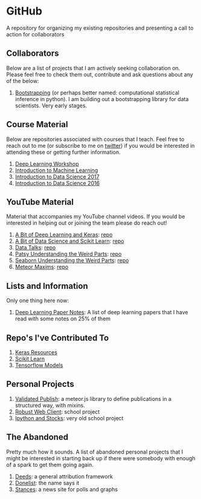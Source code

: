# GitHub

A repository for organizing my existing repositories and presenting a call to action for collaborators

## Collaborators

Below are a list of projects that I am actively seeking collaboration on. Please feel free to check them out, contribute and ask questions about any of the below:

1. [Bootstrapping](https://github.com/knathanieltucker/bootstrapping) (or perhaps better named: computational statistical inference in python). I am building out a bootstrapping library for data scientists. Very early stages.

## Course Material

Below are repositories associated with courses that I teach. Feel free to reach out to me (or subscribe to me on [twitter](https://twitter.com/knatetucker)) if you would be interested in attending these or getting further information.

1. [Deep Learning Workshop](https://github.com/knathanieltucker/tf-keras-tutorial)
2. [Introduction to Machine Learning](https://github.com/knathanieltucker/data-science-foundations)
3. [Introduction to Data Science 2017](https://github.com/knathanieltucker/dat-sf-37)
4. [Introduction to Data Science 2016](https://github.com/ga-students/ds-sf-29)


## YouTube Material

Material that accompanies my YouTube channel videos. If you would be interested in helping out or joining the team please do reach out!

1. [A Bit of Deep Learning and Keras](https://www.youtube.com/playlist?list=PLgJhDSE2ZLxaPX0jteHZG4skdj8ZrST9d): [repo](https://github.com/knathanieltucker/a-bit-of-deep-learning-and-keras)
2. [A Bit of Data Science and Scikit Learn](https://www.youtube.com/playlist?list=PLgJhDSE2ZLxb33q-x5592LCiVRsHDxVf3): [repo](https://github.com/knathanieltucker/bit-of-data-science-and-scikit-learn)
3. [Data Talks](https://www.youtube.com/watch?v=4Aimp4i5M0c): [repo](https://github.com/knathanieltucker/data-talks)
4. [Patsy Understanding the Weird Parts](https://www.youtube.com/watch?v=8eeRNiVmo2U&list=PLgJhDSE2ZLxblV7ywtiK3xrEZ-vWm11Xn): [repo](https://github.com/knathanieltucker/patsy-weird-parts)
5. [Seaborn Understanding the Weird Parts](https://www.youtube.com/playlist?list=PLgJhDSE2ZLxYlhQx0UfVlnF1F7OWF-9rp): [repo](https://github.com/knathanieltucker/seaborn-weird-parts)
6. [Meteor Maxims](https://www.youtube.com/watch?v=v4bOiWdH3XE&list=PLgJhDSE2ZLxYrvnMDf6DnayHjbXJEzYRm): [repo](https://github.com/knathanieltucker/pubsub)

## Lists and Information

Only one thing here now:

1. [Deep Learning Paper Notes](https://github.com/knathanieltucker/deeplearning-papernotes): A list of deep learning papers that I have read with some notes on 25% of them

## Repo's I've Contributed To

1. [Keras Resources](https://github.com/knathanieltucker/keras-resources)
2. [Scikit Learn](https://github.com/knathanieltucker/scikit-learn)
3. [Tensorflow Models](https://github.com/knathanieltucker/models)

## Personal Projects

1. [Validated Publish](https://github.com/knathanieltucker/validated-publish): a meteor.js library to define publications in a structured way, with mixins.
2. [Robust Web Client](https://github.com/knathanieltucker/robust_web_client): school project
3. [Ipython and Stocks](https://github.com/knathanieltucker/209fp): very old school project

## The Abandoned 

Pretty much how it sounds. A list of abandoned personal projects that I might be interested in starting back up if there were somebody with enough of a spark to get them going again.

1. [Deeds](https://github.com/knathanieltucker/deeds): a general attribution framework 
2. [Donelist](https://github.com/knathanieltucker/donelist): the name says it
3. [Stances](https://github.com/knathanieltucker/stances): a news site for polls and graphs
